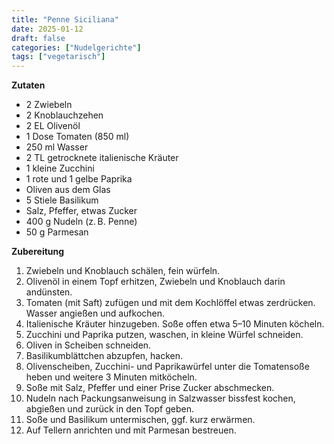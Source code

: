 ```yaml
---
title: "Penne Siciliana"
date: 2025-01-12
draft: false
categories: ["Nudelgerichte"]
tags: ["vegetarisch"]
---
```


<div class="container2col">

  <div class="zutaten">

  **Zutaten**  
  - 2 Zwiebeln  
  - 2 Knoblauchzehen  
  - 2 EL Olivenöl  
  - 1 Dose Tomaten (850 ml)  
  - 250 ml Wasser  
  - 2 TL getrocknete italienische Kräuter  
  - 1 kleine Zucchini  
  - 1 rote und 1 gelbe Paprika
  - Oliven aus dem Glas  
  - 5 Stiele Basilikum  
  - Salz, Pfeffer, etwas Zucker  
  - 400 g Nudeln (z. B. Penne)  
  - 50 g Parmesan  

  </div>

  <div class="zubereitung">

  **Zubereitung**  
  1. Zwiebeln und Knoblauch schälen, fein würfeln.  
  2. Olivenöl in einem Topf erhitzen, Zwiebeln und Knoblauch darin andünsten.  
  3. Tomaten (mit Saft) zufügen und mit dem Kochlöffel etwas zerdrücken. Wasser angießen und aufkochen.  
  4. Italienische Kräuter hinzugeben. Soße offen etwa 5–10 Minuten köcheln.  
  5. Zucchini und Paprika putzen, waschen, in kleine Würfel schneiden.  
  6. Oliven in Scheiben schneiden.
  7. Basilikumblättchen abzupfen, hacken. 
  8. Olivenscheiben, Zucchini- und Paprikawürfel unter die Tomatensoße heben und weitere 3 Minuten mitköcheln.  
  9. Soße mit Salz, Pfeffer und einer Prise Zucker abschmecken.  
  10. Nudeln nach Packungsanweisung in Salzwasser bissfest kochen, abgießen und zurück in den Topf geben.  
  11. Soße und Basilikum untermischen, ggf. kurz erwärmen.  
  12. Auf Tellern anrichten und mit Parmesan bestreuen.  

  </div>

</div>
